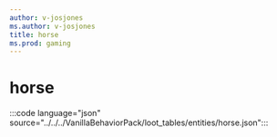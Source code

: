 ```yaml
---
author: v-josjones
ms.author: v-josjones
title: horse
ms.prod: gaming
---
```


# horse

:::code language="json" source="../../../VanillaBehaviorPack/loot_tables/entities/horse.json":::